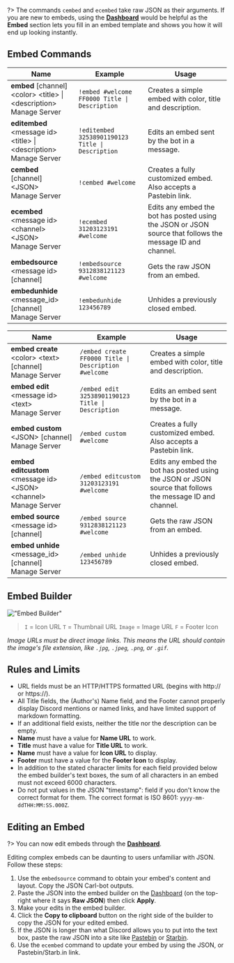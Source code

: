 ?> The commands `cembed` and `ecembed` take raw JSON as their arguments. If you are new to embeds, using the **[Dashboard](https://carl.gg)** would be helpful as the **Embed** section lets you fill in an embed template and shows you how it will end up looking instantly.

## Embed Commands

<!-- tabs:start -->

<!-- tab:Prefix Commands -->
Name              | Example           | Usage                                                                         
----------------- | ----------------- | ----------------------------------------------------------------------------- 
**embed** [channel] \<color> \<title> \| \<description><br><span class="user-permissions">Manage Server</span> | `!embed #welcome FF0000 Title \| Description` | Creates a simple embed with color, title and description.
**editembed** \<message id> \<title> \| \<description><br><span class="user-permissions">Manage Server</span> | `!editembed 32538901190123 Title \| Description` | Edits an embed sent by the bot in a message.
**cembed** [channel] \<JSON><br><span class="user-permissions">Manage Server</span> | `!cembed #welcome` | Creates a fully customized embed. Also accepts a Pastebin link.
**ecembed** \<message id> \<channel> \<JSON><br><span class="user-permissions">Manage Server</span> | `!ecembed 31203123191 #welcome` | Edits any embed the bot has posted using the JSON or JSON source that follows the message ID and channel.
**embedsource** \<message id> [channel] | `!embedsource 9312838121123 #welcome` | Gets the raw JSON from an embed.
**embedunhide** \<message_id> [channel]<br><span class="user-permissions">Manage Server</span> | `!embedunhide 123456789` | Unhides a previously closed embed.

<!-- tab:Slash Commands -->
Name              | Example           | Usage
 ----------------- | ----------------- | ----------------------------------------------------------------------------- 
**embed create** \<color> \<text> [channel]<br><span class="user-permissions">Manage Server</span> | `/embed create FF0000 Title \| Description #welcome` | Creates a simple embed with color, title and description.
**embed edit** \<message id> \<text><br><span class="user-permissions">Manage Server</span> | `/embed edit 32538901190123 Title \| Description` | Edits an embed sent by the bot in a message.
**embed custom** \<JSON> [channel]<br><span class="user-permissions">Manage Server</span> | `/embed custom #welcome` | Creates a fully customized embed. Also accepts a Pastebin link.
**embed editcustom** \<message id> \<JSON> \<channel><br><span class="user-permissions">Manage Server</span> | `/embed editcustom 31203123191 #welcome` | Edits any embed the bot has posted using the JSON or JSON source that follows the message ID and channel.
**embed source** \<message id> [channel] | `/embed source 9312838121123 #welcome` | Gets the raw JSON from an embed.
**embed unhide** \<message_id> [channel]<br><span class="user-permissions">Manage Server</span> | `/embed unhide 123456789` | Unhides a previously closed embed.

<!-- tabs:end -->


## Embed Builder

!["Embed Builder"](_images/embed_builder.png ':size=75%')

> `I` = Icon URL
`T` = Thumbnail URL
`Image` = Image URL
`F` = Footer Icon

*Image URLs must be direct image links. This means the URL should contain the image's file extension, like `.jpg`, `.jpeg`, `.png`, or `.gif`.*


## Rules and Limits

- URL fields must be an HTTP/HTTPS formatted URL (begins with http:// or https://).
- All Title fields, the (Author's) Name field, and the Footer cannot properly display Discord mentions or named links, and have limited support of markdown formatting.
- If an additional field exists, neither the title nor the description can be empty.
- **Name** must have a value for **Name URL** to work.
- **Title** must have a value for **Title URL** to work.
- **Name** must have a value for **Icon URL** to display.
- **Footer** must have a value for the **Footer Icon** to display.
- In addition to the stated character limits for each field provided below the embed builder's text boxes, the sum of all characters in an embed must not exceed 6000 characters.
- Do not put values in the JSON "timestamp": field if you don't know the correct format for them. The correct format is ISO 8601: `yyyy-mm-ddTHH:MM:SS.000Z`.


## Editing an Embed
?> You can now edit embeds through the **[Dashboard](https://carl.gg)**.

Editing complex embeds can be daunting to users unfamiliar with JSON. Follow these steps:

1. Use the `embedsource` command to obtain your embed's content and layout. Copy the JSON Carl-bot outputs.
2. Paste the JSON into the embed builder on the [Dashboard](https://carl.gg) (on the top-right where it says **Raw JSON**) then click **Apply**.
3. Make your edits in the embed builder.
4. Click the **Copy to clipboard** button on the right side of the builder to copy the JSON for your edited embed.
5. If the JSON is longer than what Discord allows you to put into the text box, paste the raw JSON into a site like [Pastebin](https://pastebin.com) or [Starbin](https://starb.in).
6. Use the `ecembed` command to update your embed by using the JSON, or Pastebin/Starb.in link.
